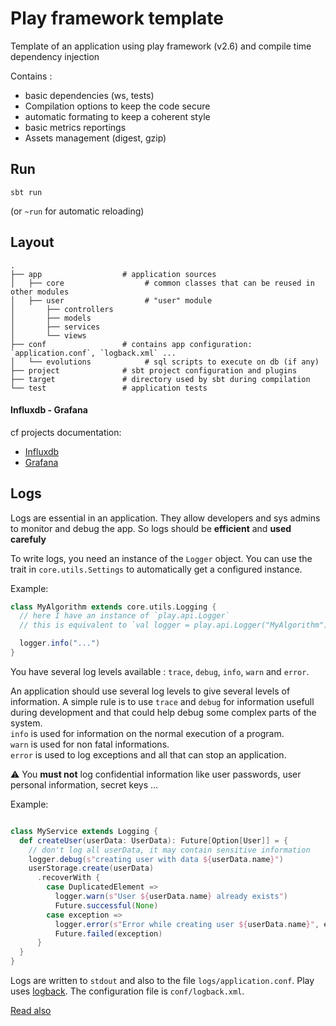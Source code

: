 # Play framework template

Template of an application using play framework (v2.6) and compile time dependency injection

Contains :

 - basic dependencies (ws, tests)
 - Compilation options to keep the code secure
 - automatic formating to keep a coherent style
 - basic metrics reportings
 - Assets management (digest, gzip)

## Run

```
sbt run
```

(or `~run` for automatic reloading)

## Layout

```
.
├── app                  # application sources
│   ├── core                  # common classes that can be reused in other modules
│   ├── user                  # "user" module
│       ├── controllers
│       ├── models
│       ├── services
│       └── views
├── conf                 # contains app configuration: `application.conf`, `logback.xml` ...
│   └── evolutions            # sql scripts to execute on db (if any)
├── project              # sbt project configuration and plugins
├── target               # directory used by sbt during compilation
└── test                 # application tests
```


#### Influxdb - Grafana

cf projects documentation:

- [Influxdb](https://docs.influxdata.com/influxdb/v1.2/introduction/installation/)
- [Grafana](http://docs.grafana.org/installation/)

## Logs

Logs are essential in an application. They allow developers and sys admins to monitor and debug the app.
So logs should be **efficient** and **used carefuly**

To write logs, you need an instance of the `Logger` object. You can use the trait in `core.utils.Settings` to automatically get a configured instance.

Example:

```scala
class MyAlgorithm extends core.utils.Logging {
  // here I have an instance of `play.api.Logger`
  // this is equivalent to `val logger = play.api.Logger("MyAlgorithm")`

  logger.info("...")
}
```

You have several log levels available : `trace`, `debug`, `info`, `warn` and `error`.

An application should use several log levels to give several levels of information. A simple rule is to use `trace` and `debug` for information usefull during development and that could help debug some complex parts of the system. <br>
`info` is used for information on the normal execution of a program. <br>
`warn` is used for non fatal informations. <br>
`error` is used to log exceptions and all that can stop an application.

⚠️ You **must not** log confidential information like user passwords, user personal information, secret keys ...


Example:

```scala

class MyService extends Logging {
  def createUser(userData: UserData): Future[Option[User]] = {
    // don't log all userData, it may contain sensitive information
    logger.debug(s"creating user with data ${userData.name}")
    userStorage.create(userData)
      .recoverWith {
        case DuplicatedElement =>
          logger.warn(s"User ${userData.name} already exists")
          Future.successful(None)
        case exception =>
          logger.error(s"Error while creating user ${userData.name}", exception)
          Future.failed(exception)
      }
  }
}
```

Logs are written to `stdout` and also to the file `logs/application.conf`.
Play uses [logback](https://logback.qos.ch). The configuration file is `conf/logback.xml`.

[Read also](https://www.clever-cloud.com/blog/engineering/2016/05/23/let-your-logs-help-you/)

